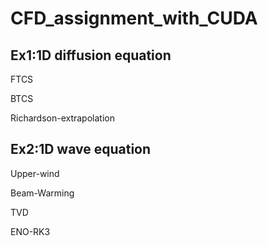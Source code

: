 # CFD_assignment_with_CUDA
## Ex1:1D diffusion equation  
FTCS

BTCS

Richardson-extrapolation

## Ex2:1D wave equation  
Upper-wind

Beam-Warming

TVD

ENO-RK3

